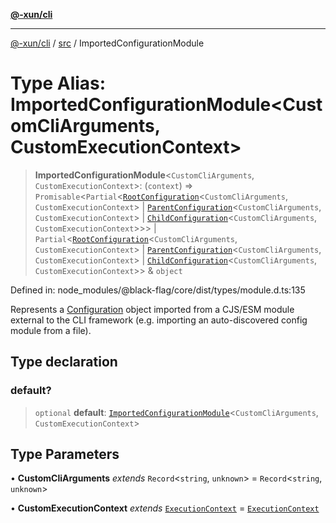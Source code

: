 [**@-xun/cli**](../../README.md)

***

[@-xun/cli](../../README.md) / [src](../README.md) / ImportedConfigurationModule

# Type Alias: ImportedConfigurationModule\<CustomCliArguments, CustomExecutionContext\>

> **ImportedConfigurationModule**\<`CustomCliArguments`, `CustomExecutionContext`\>: (`context`) => `Promisable`\<`Partial`\<[`RootConfiguration`](RootConfiguration.md)\<`CustomCliArguments`, `CustomExecutionContext`\> \| [`ParentConfiguration`](ParentConfiguration.md)\<`CustomCliArguments`, `CustomExecutionContext`\> \| [`ChildConfiguration`](ChildConfiguration.md)\<`CustomCliArguments`, `CustomExecutionContext`\>\>\> \| `Partial`\<[`RootConfiguration`](RootConfiguration.md)\<`CustomCliArguments`, `CustomExecutionContext`\> \| [`ParentConfiguration`](ParentConfiguration.md)\<`CustomCliArguments`, `CustomExecutionContext`\> \| [`ChildConfiguration`](ChildConfiguration.md)\<`CustomCliArguments`, `CustomExecutionContext`\>\> & `object`

Defined in: node\_modules/@black-flag/core/dist/types/module.d.ts:135

Represents a [Configuration](Configuration.md) object imported from a CJS/ESM module
external to the CLI framework (e.g. importing an auto-discovered config
module from a file).

## Type declaration

### default?

> `optional` **default**: [`ImportedConfigurationModule`](ImportedConfigurationModule.md)\<`CustomCliArguments`, `CustomExecutionContext`\>

## Type Parameters

• **CustomCliArguments** *extends* `Record`\<`string`, `unknown`\> = `Record`\<`string`, `unknown`\>

• **CustomExecutionContext** *extends* [`ExecutionContext`](ExecutionContext.md) = [`ExecutionContext`](ExecutionContext.md)
